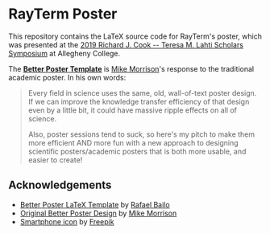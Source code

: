 # RayTerm Poster

This repository contains the LaTeX source code for RayTerm's poster, which was
presented at the [2019 Richard J. Cook -- Teresa M. Lahti Scholars Symposium](https://sites.allegheny.edu/research/scholars-symposium-2019/)
at Allegheny College.

The [**Better Poster Template**](https://github.com/rafaelbailo/betterposter-latex-template) is [Mike Morrison](https://twitter.com/mikemorrison)'s response to the traditional academic poster. In his own words:
> Every field in science uses the same, old, wall-of-text poster design. If we can improve the knowledge transfer efficiency of that design even by a little bit, it could have massive ripple effects on all of science.
>
> Also, poster sessions tend to suck, so here's my pitch to make them more efficient AND more fun with a new approach to designing scientific posters/academic posters that is both more usable, and easier to create!


## Acknowledgements

* [Better Poster LaTeX Template](https://github.com/rafaelbailo/betterposter-latex-template) by [Rafael Bailo](https://twitter.com/rtsbailo)
* [Original Better Poster Design](https://t.co/6WRGQK63g6) by [Mike Morrison](https://twitter.com/mikemorrison)
* [Smartphone icon](https://www.flaticon.com/free-icon/smartphone_65680) by [Freepik](https://www.flaticon.com/authors/freepik)
